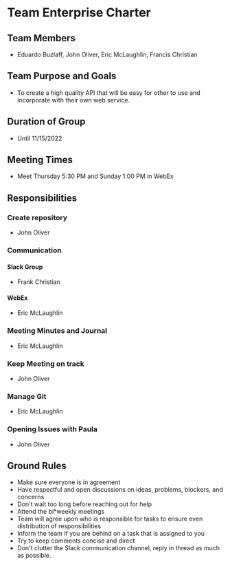 # Team Enterprise Charter

## Team Members
* Eduardo Buzlaff, John Oliver, Eric McLaughlin, Francis Christian

## Team Purpose and Goals
* To create a high quality API that will be easy for other to use and incorporate with their own web service.

## Duration of Group
* Until 11/15/2022

## Meeting Times
* Meet Thursday 5:30 PM and Sunday 1:00 PM in WebEx

## Responsibilities
### Create repository
* John Oliver

### Communication
#### Slack Group
* Frank Christian

#### WebEx 
* Eric McLaughlin

### Meeting Minutes and Journal
* Eric McLaughlin

### Keep Meeting on track
* John Oliver

### Manage Git
* Eric McLaughlin

### Opening Issues with Paula
* John Oliver

## Ground Rules
* Make sure everyone is in agreement
* Have respectful and open discussions on ideas, problems, blockers, and concerns
* Don't wait too long before reaching out for help
* Attend the bi*weekly meetings
* Team will agree upon who is responsible for tasks to ensure even distribution of responsibilities
* Inform the team if you are behind on a task that is assigned to you
* Try to keep comments concise and direct
* Don't clutter the Slack communication channel, reply in thread as much as possible. 